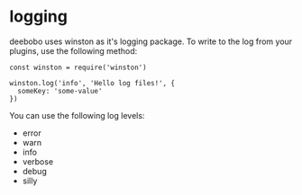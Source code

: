 # logging

deebobo uses winston as it's logging package. To write to the log from your plugins, use the following method:

```
const winston = require('winston')

winston.log('info', 'Hello log files!', {  
  someKey: 'some-value'
})
```

You can use the following log levels:

- error
- warn
- info
- verbose
- debug
- silly